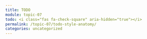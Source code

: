 ```yaml
---
title: TODO
module: topic-07
todo: <i class="fas fa-check-square" aria-hidden="true"></i>
permalink: /topic-07/todo-style-anatomy/
categories: uncategorized
---
```


<div class="row text-center">

</div>

